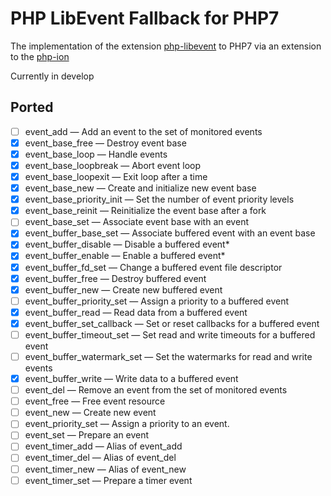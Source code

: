 PHP LibEvent Fallback for PHP7
===

The implementation of the extension [php-libevent](http://php.net/manual/en/book.libevent.php) to PHP7 via an extension to the [php-ion](https://github.com/php-ion/php-ion)


Currently in develop

## Ported

 - [ ] event_add — Add an event to the set of monitored events
 - [x] event_base_free — Destroy event base
 - [x] event_base_loop — Handle events
 - [x] event_base_loopbreak — Abort event loop
 - [x] event_base_loopexit — Exit loop after a time
 - [x] event_base_new — Create and initialize new event base
 - [x] event_base_priority_init — Set the number of event priority levels
 - [x] event_base_reinit — Reinitialize the event base after a fork
 - [ ] event_base_set — Associate event base with an event
 - [x] event_buffer_base_set — Associate buffered event with an event base
 - [x] event_buffer_disable — Disable a buffered event*
 - [x] event_buffer_enable — Enable a buffered event*
 - [x] event_buffer_fd_set — Change a buffered event file descriptor
 - [x] event_buffer_free — Destroy buffered event
 - [x] event_buffer_new — Create new buffered event
 - [ ] event_buffer_priority_set — Assign a priority to a buffered event
 - [x] event_buffer_read — Read data from a buffered event
 - [x] event_buffer_set_callback — Set or reset callbacks for a buffered event
 - [ ] event_buffer_timeout_set — Set read and write timeouts for a buffered event
 - [ ] event_buffer_watermark_set — Set the watermarks for read and write events
 - [x] event_buffer_write — Write data to a buffered event
 - [ ] event_del — Remove an event from the set of monitored events
 - [ ] event_free — Free event resource
 - [ ] event_new — Create new event
 - [ ] event_priority_set — Assign a priority to an event.
 - [ ] event_set — Prepare an event
 - [ ] event_timer_add — Alias of event_add
 - [ ] event_timer_del — Alias of event_del
 - [ ] event_timer_new — Alias of event_new
 - [ ] event_timer_set — Prepare a timer event